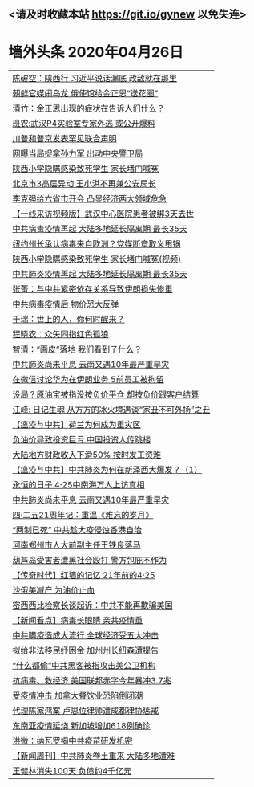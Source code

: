 ## <请及时收藏本站 https://git.io/gynew 以免失连> </a>
# 墙外头条 2020年04月26日</a>


<table>

<tr><td colspan="2" align="left"><a href="https://xfine.casa/?name=c1162436&key=exgxucyqmkwgvwch&from=gy">陈破空：陕西行 习近平说话漏底 政敌就在那里</a></td></tr>
<tr><td colspan="2" align="left"><a href="https://xfine.casa/?name=c1162443&key=exgxucyqmkwgvwch&from=gy">朝鲜官媒闹乌龙 俄使馆给金正恩“送花圈”</a></td></tr>
<tr><td colspan="2" align="left"><a href="https://xfine.casa/?name=c1162446&key=exgxucyqmkwgvwch&from=gy">清竹：金正恩出现的症状在告诉人们什么？</a></td></tr>
<tr><td colspan="2" align="left"><a href="https://xfine.casa/?name=c1162465&key=exgxucyqmkwgvwch&from=gy">班农:武汉P4实验室专家外逃 或公开爆料</a></td></tr>
<tr><td colspan="2" align="left"><a href="https://xfine.casa/?name=c1162460&key=exgxucyqmkwgvwch&from=gy">川普和普京发表罕见联合声明</a></td></tr>
<tr><td colspan="2" align="left"><a href="https://xfine.casa/?name=c1162425&key=exgxucyqmkwgvwch&from=gy">网曝当局捉拿孙力军 出动中央警卫局</a></td></tr>
<tr><td colspan="2" align="left"><a href="https://xfine.casa/?name=c1162467&key=exgxucyqmkwgvwch&from=gy">陕西小学隐瞒感染致死学生 家长堵门喊冤</a></td></tr>
<tr><td colspan="2" align="left"><a href="https://xfine.casa/?name=c1162450&key=exgxucyqmkwgvwch&from=gy">北京市3高层异动 王小洪不再兼公安局长</a></td></tr>
<tr><td colspan="2" align="left"><a href="https://xfine.casa/?name=c1162469&key=exgxucyqmkwgvwch&from=gy">李克强给六省市开会 凸显经济两大领域危急</a></td></tr>
<tr><td colspan="2" align="left"><a href="https://xfine.casa/?name=c1162426&key=exgxucyqmkwgvwch&from=gy">【一线采访视频版】武汉中心医院患者被绑3天去世</a></td></tr>
<tr><td colspan="2" align="left"><a href="https://xfine.casa/?name=c1162470&key=exgxucyqmkwgvwch&from=gy">中共病毒疫情再起 大陆多地延长隔离期 最长35天</a></td></tr>
<tr><td colspan="2" align="left"><a href="https://xfine.casa/?name=c1162435&key=exgxucyqmkwgvwch&from=gy">纽约州长承认病毒来自欧洲？党媒断章取义甩锅</a></td></tr>
<tr><td colspan="2" align="left"><a href="https://xfine.casa/?name=c1162452&key=exgxucyqmkwgvwch&from=gy">陕西小学隐瞒感染致死学生 家长堵门喊冤(视频)</a></td></tr>
<tr><td colspan="2" align="left"><a href="https://xfine.casa/?name=c1162430&key=exgxucyqmkwgvwch&from=gy">中共肺炎疫情再起 大陆多地延长隔离期 最长35天</a></td></tr>
<tr><td colspan="2" align="left"><a href="https://xfine.casa/?name=c1162444&key=exgxucyqmkwgvwch&from=gy">张菁：与中共紧密依存关系导致伊朗损失惨重</a></td></tr>
<tr><td colspan="2" align="left"><a href="https://xfine.casa/?name=c1162456&key=exgxucyqmkwgvwch&from=gy">中共病毒疫情后 物价恐大反弹</a></td></tr>
<tr><td colspan="2" align="left"><a href="https://xfine.casa/?name=c1162445&key=exgxucyqmkwgvwch&from=gy">千瑞：世上的人，你何时醒来？</a></td></tr>
<tr><td colspan="2" align="left"><a href="https://xfine.casa/?name=c1162453&key=exgxucyqmkwgvwch&from=gy">程晓农：众矢同指红色孤狼</a></td></tr>
<tr><td colspan="2" align="left"><a href="https://xfine.casa/?name=c1162476&key=exgxucyqmkwgvwch&from=gy">智清：“画皮”落地 我们看到了什么？</a></td></tr>
<tr><td colspan="2" align="left"><a href="https://xfine.casa/?name=c1162468&key=exgxucyqmkwgvwch&from=gy">中共肺炎尚未平息 云南又遇10年最严重旱灾</a></td></tr>
<tr><td colspan="2" align="left"><a href="https://xfine.casa/?name=c1162474&key=exgxucyqmkwgvwch&from=gy">在微信讨论华为在伊朗业务 5前员工被拘留</a></td></tr>
<tr><td colspan="2" align="left"><a href="https://xfine.casa/?name=c1162455&key=exgxucyqmkwgvwch&from=gy">设局？原油宝被指没按负价平仓 却按负价跟客户结算</a></td></tr>
<tr><td colspan="2" align="left"><a href="https://xfine.casa/?name=c1162475&key=exgxucyqmkwgvwch&from=gy">江峰: 日记生魂 从方方的冰火境遇谈“家丑不可外扬”之丑</a></td></tr>
<tr><td colspan="2" align="left"><a href="https://xfine.casa/?name=c1162451&key=exgxucyqmkwgvwch&from=gy">【瘟疫与中共】荷兰为何成为重灾区</a></td></tr>
<tr><td colspan="2" align="left"><a href="https://xfine.casa/?name=c1162463&key=exgxucyqmkwgvwch&from=gy">负油价导致投资巨亏 中国投资人传跳楼</a></td></tr>
<tr><td colspan="2" align="left"><a href="https://xfine.casa/?name=c1162461&key=exgxucyqmkwgvwch&from=gy">大陆地方财政收入下滑50% 按时发工资难</a></td></tr>
<tr><td colspan="2" align="left"><a href="https://xfine.casa/?name=c1162424&key=exgxucyqmkwgvwch&from=gy">【瘟疫与中共】中共肺炎为何在新泽西大爆发？（1）</a></td></tr>
<tr><td colspan="2" align="left"><a href="https://xfine.casa/?name=c1162449&key=exgxucyqmkwgvwch&from=gy">永恒的日子 4·25中南海万人上访真相</a></td></tr>
<tr><td colspan="2" align="left"><a href="https://xfine.casa/?name=c1162454&key=exgxucyqmkwgvwch&from=gy">中共肺炎尚未平息 云南又遇10年最严重旱灾</a></td></tr>
<tr><td colspan="2" align="left"><a href="https://xfine.casa/?name=c1162438&key=exgxucyqmkwgvwch&from=gy">四·二五21周年记：重温《难忘的岁月》</a></td></tr>
<tr><td colspan="2" align="left"><a href="https://xfine.casa/?name=c1162428&key=exgxucyqmkwgvwch&from=gy">“两制已死” 中共趁大疫侵蚀香港自治</a></td></tr>
<tr><td colspan="2" align="left"><a href="https://xfine.casa/?name=c1162429&key=exgxucyqmkwgvwch&from=gy">河南郑州市人大前副主任王铁良落马</a></td></tr>
<tr><td colspan="2" align="left"><a href="https://xfine.casa/?name=c1162433&key=exgxucyqmkwgvwch&from=gy">葫芦岛受害者遭黑社会殴打 警方包庇不作为</a></td></tr>
<tr><td colspan="2" align="left"><a href="https://xfine.casa/?name=c1162434&key=exgxucyqmkwgvwch&from=gy">【传奇时代】红墙的记忆 21年前的4·25</a></td></tr>
<tr><td colspan="2" align="left"><a href="https://xfine.casa/?name=c1162439&key=exgxucyqmkwgvwch&from=gy">沙俄美减产 为油价止血</a></td></tr>
<tr><td colspan="2" align="left"><a href="https://xfine.casa/?name=c1162442&key=exgxucyqmkwgvwch&from=gy">密西西比检察长谈起诉：中共不能再欺骗美国</a></td></tr>
<tr><td colspan="2" align="left"><a href="https://xfine.casa/?name=c1162448&key=exgxucyqmkwgvwch&from=gy">【新闻看点】病毒长眼睛 亲共疫情重</a></td></tr>
<tr><td colspan="2" align="left"><a href="https://xfine.casa/?name=c1162459&key=exgxucyqmkwgvwch&from=gy">中共瞒疫造成大流行 全球经济受五大冲击</a></td></tr>
<tr><td colspan="2" align="left"><a href="https://xfine.casa/?name=c1162466&key=exgxucyqmkwgvwch&from=gy">拟给非法移民纾困金 加州州长纽森遭提告</a></td></tr>
<tr><td colspan="2" align="left"><a href="https://xfine.casa/?name=c1162458&key=exgxucyqmkwgvwch&from=gy">“什么都偷”中共黑客被指攻击美公卫机构</a></td></tr>
<tr><td colspan="2" align="left"><a href="https://xfine.casa/?name=c1162464&key=exgxucyqmkwgvwch&from=gy">抗病毒、救经济 美国联邦赤字今年暴冲3.7兆</a></td></tr>
<tr><td colspan="2" align="left"><a href="https://xfine.casa/?name=c1162462&key=exgxucyqmkwgvwch&from=gy">受疫情冲击 加拿大餐饮业恐陷倒闭潮</a></td></tr>
<tr><td colspan="2" align="left"><a href="https://xfine.casa/?name=c1162441&key=exgxucyqmkwgvwch&from=gy">代理陈家鸿案 卢思位律师遭成都律协惩戒</a></td></tr>
<tr><td colspan="2" align="left"><a href="https://xfine.casa/?name=c1162457&key=exgxucyqmkwgvwch&from=gy">东南亚疫情延烧 新加坡增加618例确诊</a></td></tr>
<tr><td colspan="2" align="left"><a href="https://xfine.casa/?name=c1162478&key=exgxucyqmkwgvwch&from=gy">洪微：纳瓦罗揭中共疫苗研发机密</a></td></tr>
<tr><td colspan="2" align="left"><a href="https://xfine.casa/?name=c1162479&key=exgxucyqmkwgvwch&from=gy">【新闻周刊】中共肺炎卷土重来 大陆多地遭难</a></td></tr>
<tr><td colspan="2" align="left"><a href="https://xfine.casa/?name=c1162480&key=exgxucyqmkwgvwch&from=gy">王健林消失100天 负债约4千亿元</a></td></tr>


</table>
